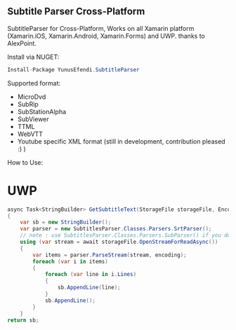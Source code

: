 ## Subtitle Parser Cross-Platform
SubtitleParser for Cross-Platform, Works on all Xamarin platform (Xamarin.iOS, Xamarin.Android, Xamarin.Forms) and UWP.
thanks to AlexPoint.

Install via NUGET:
```csharp
Install-Package YunusEfendi.SubtitleParser
```

Supported format:
- MicroDvd
- SubRip
- SubStationAlpha
- SubViewer
- TTML
- WebVTT
- Youtube specific XML format (still in development, contribution pleased :) )

How to Use:
# UWP
```csharp
async Task<StringBuilder> GetSubtitleText(StorageFile storageFile, Encoding encoding)
{
    var sb = new StringBuilder();
    var parser = new SubtitlesParser.Classes.Parsers.SrtParser();
    // note : use SubtitlesParser.Classes.Parsers.SubParser() if you don't specift the format
    using (var stream = await storageFile.OpenStreamForReadAsync())
    {
        var items = parser.ParseStream(stream, encoding);
        foreach (var i in items)
        {
            foreach (var line in i.Lines)
            {
                sb.AppendLine(line);
            }
            sb.AppendLine();
        }
    }
return sb;
```